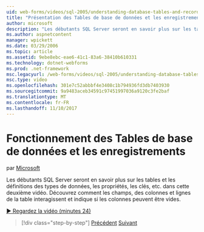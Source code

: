 ```yaml
---
uid: web-forms/videos/sql-2005/understanding-database-tables-and-records
title: "Présentation des Tables de base de données et les enregistrements | Documents Microsoft"
author: microsoft
description: "Les débutants SQL Server seront en savoir plus sur les tables et les définitions des types de données, les propriétés, les clés, etc. dans cette deuxième vidéo. Découvrez comment les lignes de table, les colonnes, un..."
ms.author: aspnetcontent
manager: wpickett
ms.date: 03/29/2006
ms.topic: article
ms.assetid: 9ebe8ebc-eae6-41c1-83a6-38410b610331
ms.technology: dotnet-webforms
ms.prod: .net-framework
msc.legacyurl: /web-forms/videos/sql-2005/understanding-database-tables-and-records
msc.type: video
ms.openlocfilehash: 301e7c52abbbf4e3408c1b794936fd3db7403930
ms.sourcegitcommit: 9a9483aceb34591c97451997036a9120c3fe2baf
ms.translationtype: MT
ms.contentlocale: fr-FR
ms.lasthandoff: 11/10/2017
---
```

<a name="understanding-database-tables-and-records"></a>Fonctionnement des Tables de base de données et les enregistrements
====================
par [Microsoft](https://github.com/microsoft)

Les débutants SQL Server seront en savoir plus sur les tables et les définitions des types de données, les propriétés, les clés, etc. dans cette deuxième vidéo. Découvrez comment les champs, des colonnes et lignes de la table interagissent et indique si les colonnes peuvent être vides.

[&#9654; Regardez la vidéo (minutes 24)](https://channel9.msdn.com/Blogs/ASP-NET-Site-Videos/understanding-database-tables-and-records)

>[!div class="step-by-step"]
[Précédent](what-is-a-database.md)
[Suivant](more-about-column-data-types-and-other-properties.md)

